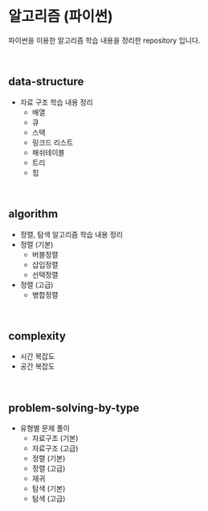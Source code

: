 # 알고리즘 (파이썬)

파이썬을 이용한 알고리즘 학습 내용을 정리한 repository 입니다.

<br>

## data-structure

- 자료 구조 학습 내용 정리
  - 배열
  - 큐
  - 스택
  - 링크드 리스트
  - 해쉬테이블
  - 트리
  - 힙

<br>

## algorithm

- 정렬, 탐색 알고리즘 학습 내용 정리
- 정렬 (기본)
  - 버블정렬
  - 삽입정렬
  - 선택정렬
- 정렬 (고급)
  - 병합정렬

<br>

## complexity

- 시간 복잡도
- 공간 복잡도

<br>

## problem-solving-by-type

- 유형별 문제 풀이
  - 자료구조 (기본)
  - 자료구조 (고급)
  - 정렬 (기본)
  - 정렬 (고급)
  - 재귀
  - 탐색 (기본)
  - 탐색 (고급)
